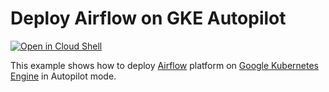 # Deploy Airflow on GKE Autopilot

[![Open in Cloud Shell](https://gstatic.com/cloudssh/images/open-btn.svg)](https://ssh.cloud.google.com/cloudshell/editor?cloudshell_git_repo=https://github.com/GoogleCloudPlatform/kubernetes-engine-samples&cloudshell_workspace=batch/airflow)

This example shows how to deploy [Airflow](https://airflow.apache.org/) platform on
[Google Kubernetes Engine](https://cloud.google.com/kubernetes-engine) in Autopilot mode.
